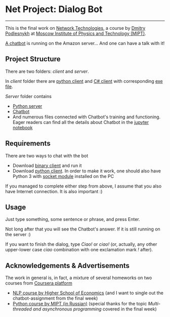 # Net Project: Dialog Bot

---



This is the final work on [Network Technologies](http://acm.mipt.ru/twiki/bin/view/Networks), a course by [Dmitry Podlesnykh](http://wikimipt.org/wiki/%D0%9F%D0%BE%D0%B4%D0%BB%D0%B5%D1%81%D0%BD%D1%8B%D1%85_%D0%94%D0%BC%D0%B8%D1%82%D1%80%D0%B8%D0%B9_%D0%90%D1%80%D1%82%D1%83%D1%80%D0%BE%D0%B2%D0%B8%D1%87) at [Moscow Institute of Physics and Technology (MIPT)](https://mipt.ru/english/).



[A chatbot](https://github.com/Alvant/Net-Project/blob/master/server/chatbot.py) is running on the Amazon server... And one can have a talk with it!



## Project Structure



There are two folders: *client* and *server*.



In *client* folder there are [python client](https://github.com/Alvant/Net-Project/blob/master/client/client.py) and [C# client](https://github.com/Alvant/Net-Project/blob/master/client/client.cs) with corresponding [exe file](https://github.com/Alvant/Net-Project/blob/master/client/client.exe).



*Server* folder contains

* [Python server](https://github.com/Alvant/Net-Project/blob/master/server/server.py)
* [Chatbot](https://github.com/Alvant/Net-Project/blob/master/server/chatbot.py)
* And numerous files connected with Chatbot's training and functioning. Eager readers can find all the details about Chatbot in the [jupyter notebook](https://github.com/Alvant/Net-Project/blob/master/server/exploring_chatbot.ipynb)





## Requirements



There are two ways to chat with the bot

* Download [binary client](https://github.com/Alvant/Net-Project/blob/master/client/client.exe) and run it
* Download [python client](https://github.com/Alvant/Net-Project/blob/master/client/client.py). In order to make it work, one should also have Python 3 with [socket module](https://docs.python.org/3/library/socket.html) installed on the PC


If you managed to complete either step from above, I assume that you also have Internet connection. It is also important :)




## Usage



Just type something, some sentence or phrase, and press Enter.

Not long after that you will see the Chatbot's answer. If it is still running on the server :)



If you want to finish the dialog, type *Ciao!* or *ciao!* (or, actually, any other upper-lower case *ciao* combination with one exclamation mark *!* after).



## Acknowledgements & Advertisements



The work in general is, in fact, a mixture of several homeworks on two courses from [Coursera platform](https://www.coursera.org/)

* [NLP course by Higher School of Economics](https://www.coursera.org/learn/language-processing) (and I want to single out the chatbot-assignment from the final week)
* [Python course by MIPT (in Russian)](https://www.coursera.org/learn/programming-in-python) (special thanks for the topic *Multi-threaded and asynchronous programming* covered in the final week)
